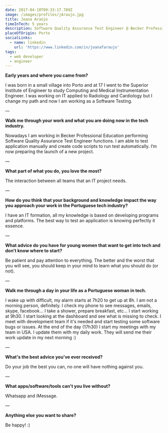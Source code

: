 ```yaml
---
date: 2017-04-10T09:33:17.789Z
image: /images/profiles/jAraujo.jpg
title: Joana Araújo
timeInTech: 5 years
description: Software Quality Assurance Test Engineer @ Becker Professional Education
placeOfOrigin: Porto
socialLinks:
  - name: linkedin
    url: 'https://www.linkedin.com/in/joanafaraujo'
tags:
  - web developer
  - engineer
---
```


**Early years and where you
came from?**

I was born in a small village into Porto and at 17 I went to the Superior Institute of Engineer to study Computing and Medical Instrumentation Engineer. I was working on IT applied to Radiology and Cardiology but I change my path and now I am working as a Software Testing.

— 

**Walk me through your work
and what you are doing now in the tech industry.**

Nowadays I am working in Becker Professional Education performing Software Quality Assurance Test Engineer functions. I am able to test application manually and create code scripts to run test automatically. 
 I’m now preparing the launch of a new project.

— 

**What part of what you do,
you love the most?**

The interaction between all teams that an IT project needs. 

—

**How do you think that your
background and knowledge impact the way you approach your work in the
Portuguese tech industry?**

I have an IT formation, all my knowledge is based on developing programs and platforms. The best way to test an application is knowing perfectly it essence.

— 

**What advice do you have
for young women that want to get into tech and don’t know where to start?**

Be patient and pay attention to everything. The better and the worst that you will see, you should keep in your mind to learn what you should do (or not).

—

**Walk me through a day in
your life as a Portuguese woman in tech.**

I wake up with difficult, my alarm starts at 7h20 to get up at 8h. I am not a morning person, definitely.
I check my phone to see messages, emails, skype, facebook... I take a shower, prepare breakfast, etc... I start working at 9h30. I start looking at the dashboard and see what is missing to check. 
I meet with development team if it's needed and start testing some software bugs or issues.
At the end of the day (17h30) I start my meetings with my team in USA. I update them with my daily work. They will send me their work update in my next morning :)

—

**What's the best advice
you've ever received?**

Do your job the best you can, no one will have nothing against you.

—

**What apps/software/tools
can't you live without?**

Whatsapp and iMessage.

—

**Anything
else you want to share?**

Be happy! :)